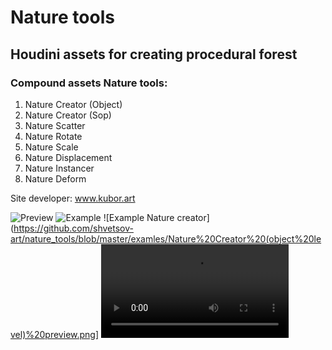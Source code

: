 # Nature tools
## Houdini assets for creating procedural forest

### Compound assets Nature tools:
1. Nature Creator (Object)
2. Nature Creator (Sop)
3. Nature Scatter
4. Nature Rotate
5. Nature Scale
6. Nature Displacement
7. Nature Instancer
8. Nature Deform

Site developer: www.kubor.art

![Preview](https://github.com/shvetsov-art/nature_tools/blob/master/Preview.jpg)
![Example](https://github.com/shvetsov-art/nature_tools/blob/master/examles/Nature%20tools%20customize%20preview.gif)
![Example Nature creator](https://github.com/shvetsov-art/nature_tools/blob/master/examles/Nature%20Creator%20(object%20level)%20preview.png]
![Demo](https://github.com/shvetsov-art/nature_tools/blob/master/Demo.mp4)
